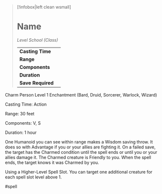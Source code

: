 > [!infobox|left clean wsmall]
> # Name
> *Level School (Class)*
> 
> | | |
> | - | - |
> | **Casting Time** | |
> | **Range** | |
> | **Components** | |
> | **Duration** | |
> | **Save Required** | |

Charm Person
Level 1 Enchantment (Bard, Druid, Sorcerer, Warlock, Wizard)

Casting Time: Action

Range: 30 feet

Components: V, S

Duration: 1 hour

One Humanoid you can see within range makes a Wisdom saving throw. It does so with Advantage if you or your allies are fighting it. On a failed save, the target has the Charmed condition until the spell ends or until you or your allies damage it. The Charmed creature is Friendly to you. When the spell ends, the target knows it was Charmed by you.

Using a Higher-Level Spell Slot. You can target one additional creature for each spell slot level above 1.

#spell